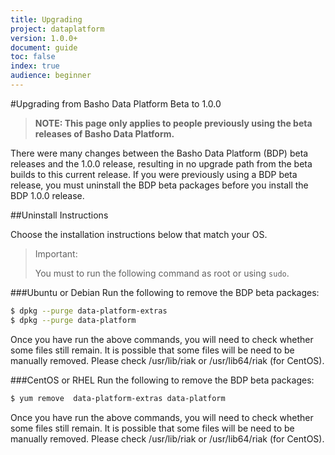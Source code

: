 ```yaml
---
title: Upgrading
project: dataplatform
version: 1.0.0+
document: guide
toc: false
index: true
audience: beginner
---
```


#Upgrading from Basho Data Platform Beta to 1.0.0

>**NOTE: 
>This page only applies to people previously using the beta releases of Basho Data Platform.**


There were many changes between the Basho Data Platform (BDP) beta releases and the 1.0.0 release, resulting in no upgrade path from the beta builds to this current release. If you were previously using a BDP beta release, you must uninstall the BDP beta packages before you install the BDP 1.0.0 release.

##Uninstall Instructions

Choose the installation instructions below that match your OS.

>Important: 
>
>You must to run the following command as root or using `sudo`.

###Ubuntu or Debian
Run the following to remove the BDP beta packages:

```bash
$ dpkg --purge data-platform-extras
$ dpkg --purge data-platform
```

Once you have run the above commands, you will need to check whether some files still remain. It is possible that some files will be need to be manually removed. Please check /usr/lib/riak or /usr/lib64/riak (for CentOS).

###CentOS or RHEL
Run the following to remove the BDP beta packages:

```bash
$ yum remove  data-platform-extras data-platform
```

Once you have run the above commands, you will need to check whether some files still remain. It is possible that some files will be need to be manually removed. Please check /usr/lib/riak or /usr/lib64/riak (for CentOS).